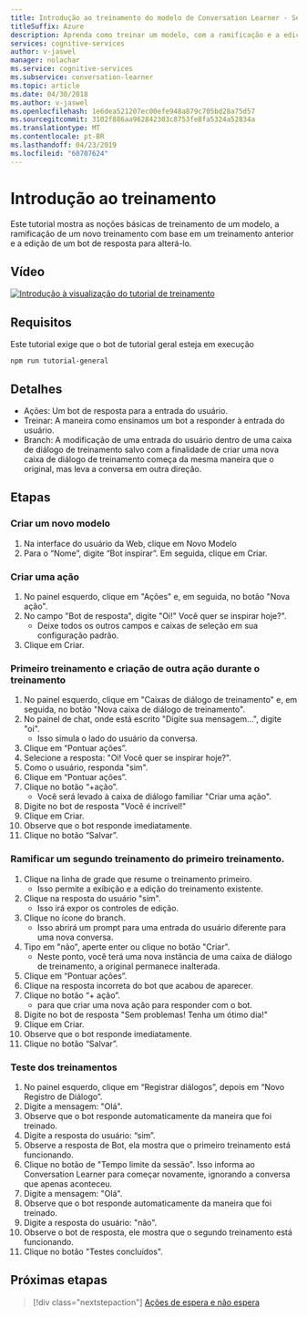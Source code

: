 ```yaml
---
title: Introdução ao treinamento do modelo de Conversation Learner - Serviços Cognitivos da Microsoft | Microsoft Docs
titleSuffix: Azure
description: Aprenda como treinar um modelo, com a ramificação e a edição do treinamento anterior através do Conversation Learner.
services: cognitive-services
author: v-jaswel
manager: nolachar
ms.service: cognitive-services
ms.subservice: conversation-learner
ms.topic: article
ms.date: 04/30/2018
ms.author: v-jaswel
ms.openlocfilehash: 1e6dea521207ec00efe948a879c705bd28a75d57
ms.sourcegitcommit: 3102f886aa962842303c8753fe8fa5324a52834a
ms.translationtype: MT
ms.contentlocale: pt-BR
ms.lasthandoff: 04/23/2019
ms.locfileid: "60707624"
---
```

# <a name="introduction-to-training"></a>Introdução ao treinamento

Este tutorial mostra as noções básicas de treinamento de um modelo, a ramificação de um novo treinamento com base em um treinamento anterior e a edição de um bot de resposta para alterá-lo.

## <a name="video"></a>Vídeo

[![Introdução à visualização do tutorial de treinamento](https://aka.ms/cl_Tutorial_v3_IntroTraining_Preview)](https://aka.ms/cl_Tutorial_v3_IntroTraining)

## <a name="requirements"></a>Requisitos
Este tutorial exige que o bot de tutorial geral esteja em execução

    npm run tutorial-general

## <a name="details"></a>Detalhes

- Ações: Um bot de resposta para a entrada do usuário.
- Treinar: A maneira como ensinamos um bot a responder à entrada do usuário.
- Branch: A modificação de uma entrada do usuário dentro de uma caixa de diálogo de treinamento salvo com a finalidade de criar uma nova caixa de diálogo de treinamento começa da mesma maneira que o original, mas leva a conversa em outra direção.

## <a name="steps"></a>Etapas

### <a name="create-a-new-model"></a>Criar um novo modelo

1. Na interface do usuário da Web, clique em Novo Modelo
2. Para o “Nome”, digite “Bot inspirar”. Em seguida, clique em Criar.

### <a name="create-an-action"></a>Criar uma ação

1. No painel esquerdo, clique em "Ações" e, em seguida, no botão "Nova ação".
2. No campo "Bot de resposta", digite "Oi!" Você quer se inspirar hoje?".
    - Deixe todos os outros campos e caixas de seleção em sua configuração padrão.
3. Clique em Criar.

### <a name="first-training-and-creating-another-action-while-training"></a>Primeiro treinamento e criação de outra ação durante o treinamento

1. No painel esquerdo, clique em "Caixas de diálogo de treinamento" e, em seguida, no botão "Nova caixa de diálogo de treinamento".
2. No painel de chat, onde está escrito "Digite sua mensagem...", digite "oi". 
    - Isso simula o lado do usuário da conversa.
3. Clique em “Pontuar ações”.
4. Selecione a resposta: "Oi! Você quer se inspirar hoje?".
5. Como o usuário, responda "sim".
6. Clique em “Pontuar ações”.
7. Clique no botão “+ação”. 
    - Você será levado à caixa de diálogo familiar "Criar uma ação".
8. Digite no bot de resposta "Você é incrível!"
9. Clique em Criar.
10. Observe que o bot responde imediatamente.
11. Clique no botão “Salvar”.

### <a name="branch-a-second-training-off-of-the-first-training"></a>Ramificar um segundo treinamento do primeiro treinamento.
1. Clique na linha de grade que resume o treinamento primeiro. 
    - Isso permite a exibição e a edição do treinamento existente.
2. Clique na resposta do usuário "sim". 
    - Isso irá expor os controles de edição.
3. Clique no ícone do branch. 
    - Isso abrirá um prompt para uma entrada do usuário diferente para uma nova conversa.
4. Tipo em "não", aperte enter ou clique no botão "Criar". 
    - Neste ponto, você terá uma nova instância de uma caixa de diálogo de treinamento, a original permanece inalterada.
5. Clique em “Pontuar ações”.
6. Clique na resposta incorreta do bot que acabou de aparecer.
7. Clique no botão “+ ação”. 
    - para que criar uma nova ação para responder com o bot.
8. Digite no bot de resposta "Sem problemas! Tenha um ótimo dia!"
9. Clique em Criar. 
10. Observe que o bot responde imediatamente.
11. Clique no botão “Salvar”.

### <a name="test-the-trainings"></a>Teste dos treinamentos
1. No painel esquerdo, clique em “Registrar diálogos”, depois em “Novo Registro de Diálogo”.
2. Digite a mensagem: "Olá". 
3. Observe que o bot responde automaticamente da maneira que foi treinado.
4. Digite a resposta do usuário: “sim”.
5. Observe a resposta de Bot, ela mostra que o primeiro treinamento está funcionando.
6. Clique no botão de "Tempo limite da sessão". Isso informa ao Conversation Learner para começar novamente, ignorando a conversa que apenas aconteceu.
7. Digite a mensagem: "Olá". 
8. Observe que o bot responde automaticamente da maneira que foi treinado.
9. Digite a resposta do usuário: "não".
10. Observe o bot de resposta, ele mostra que o segundo treinamento está funcionando.
11. Clique no botão "Testes concluídos".

## <a name="next-steps"></a>Próximas etapas

> [!div class="nextstepaction"]
> [Ações de espera e não espera](./03-wait-vs-nonwait-actions.md)
